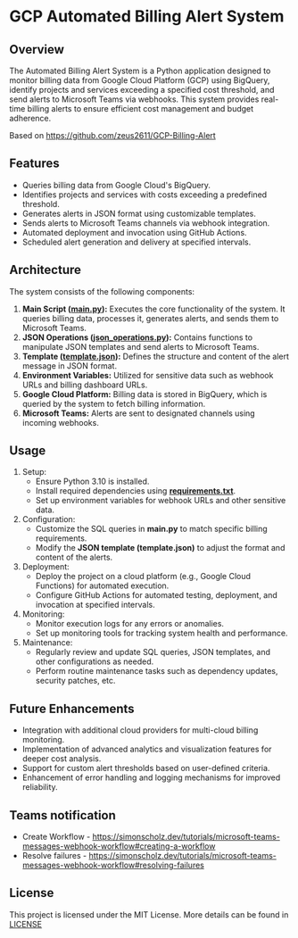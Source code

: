 # GCP Automated Billing Alert System
## Overview
The Automated Billing Alert System is a Python application designed to monitor billing data from Google Cloud Platform (GCP) using BigQuery, identify projects and services exceeding a specified cost threshold, and send alerts to Microsoft Teams via webhooks. This system provides real-time billing alerts to ensure efficient cost management and budget adherence.

Based on https://github.com/zeus2611/GCP-Billing-Alert

## Features
* Queries billing data from Google Cloud's BigQuery.
* Identifies projects and services with costs exceeding a predefined threshold.
* Generates alerts in JSON format using customizable templates.
* Sends alerts to Microsoft Teams channels via webhook integration.
* Automated deployment and invocation using GitHub Actions.
* Scheduled alert generation and delivery at specified intervals.

## Architecture
The system consists of the following components:

1. **Main Script ([main.py](./main.py)):** Executes the core functionality of the system. It queries billing data, processes it, generates alerts, and sends them to Microsoft Teams.
2. **JSON Operations ([json_operations.py](./json_operations.py)):** Contains functions to manipulate JSON templates and send alerts to Microsoft Teams.
3. **Template ([template.json](./template.json)):** Defines the structure and content of the alert message in JSON format.
4. **Environment Variables:** Utilized for sensitive data such as webhook URLs and billing dashboard URLs.
5. **Google Cloud Platform:** Billing data is stored in BigQuery, which is queried by the system to fetch billing information.
6. **Microsoft Teams:** Alerts are sent to designated channels using incoming webhooks.

## Usage
1. Setup:
    * Ensure Python 3.10 is installed.
    * Install required dependencies using **[requirements.txt](./requirements.txt)**.
    * Set up environment variables for webhook URLs and other sensitive data.
2. Configuration:
    * Customize the SQL queries in **main.py** to match specific billing requirements.
    * Modify the **JSON template (template.json)** to adjust the format and content of the alerts.
3. Deployment:
    * Deploy the project on a cloud platform (e.g., Google Cloud Functions) for automated execution.
    * Configure GitHub Actions for automated testing, deployment, and invocation at specified intervals.
4. Monitoring:
    * Monitor execution logs for any errors or anomalies.
    * Set up monitoring tools for tracking system health and performance.
5. Maintenance:
    * Regularly review and update SQL queries, JSON templates, and other configurations as needed.
    * Perform routine maintenance tasks such as dependency updates, security patches, etc.

## Future Enhancements
* Integration with additional cloud providers for multi-cloud billing monitoring.
* Implementation of advanced analytics and visualization features for deeper cost analysis.
* Support for custom alert thresholds based on user-defined criteria.
* Enhancement of error handling and logging mechanisms for improved reliability.

## Teams notification
* Create Workflow - https://simonscholz.dev/tutorials/microsoft-teams-messages-webhook-workflow#creating-a-workflow
* Resolve failures - https://simonscholz.dev/tutorials/microsoft-teams-messages-webhook-workflow#resolving-failures

## License
This project is licensed under the MIT License. More details can be found in [LICENSE](./LICENSE)
